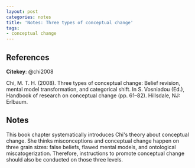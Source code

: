 ```yaml
---
layout: post
categories: notes
title: 'Notes: Three types of conceptual change'
tags:
- conceptual change
---
```


## References

**Citekey**: @chi2008

Chi, M. T. H. (2008). Three types of conceptual change: Belief revision, mental model transformation, and categorical shift. In S. Vosniadou (Ed.), Handbook of research on conceptual change (pp. 61–82). Hillsdale, NJ: Erlbaum.

## Notes

This book chapter systematically introduces Chi's theory about conceptual change. She thinks misconceptions and conceptual change happen on three grain sizes: false beliefs, flawed mental models, and ontological miscatogerization. Therefore, instructions to promote conceptual change should also be conducted on those three levels.
